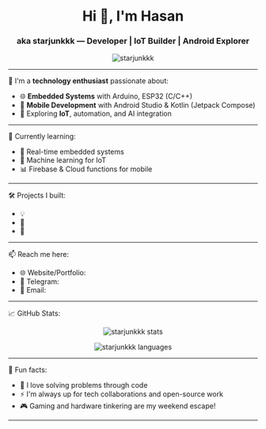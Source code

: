 <h1 align="center">Hi 👋, I'm Hasan</h1>
<h3 align="center">aka starjunkkk — Developer | IoT Builder | Android Explorer</h3>

<p align="center">
  <img src="https://komarev.com/ghpvc/?username=starjunkkk&label=Profile%20views&color=0e75b6&style=flat" alt="starjunkkk" />
</p>

---

🚀 I'm a **technology enthusiast** passionate about:
- 🌐 **Embedded Systems** with Arduino, ESP32 (C/C++)
- 📱 **Mobile Development** with Android Studio & Kotlin (Jetpack Compose)
- 🔬 Exploring **IoT**, automation, and AI integration

---

🧠 Currently learning:
- 🔧 Real-time embedded systems
- 🧠 Machine learning for IoT
- 📊 Firebase & Cloud functions for mobile

---

🛠️ Projects I built:
- 💡 
- 🧘 
- 🔐 

---

📫 Reach me here:
- 🌐 Website/Portfolio:
- 💬 Telegram:
- 📧 Email:

---

📈 GitHub Stats:
<p align="center">
  <img src="https://github-readme-stats.vercel.app/api?username=starjunkkk&show_icons=true&theme=radical" alt="starjunkkk stats" />
</p>

<p align="center">
  <img src="https://github-readme-stats.vercel.app/api/top-langs/?username=starjunkkk&layout=compact&theme=tokyonight" alt="starjunkkk languages" />
</p>

---

🎯 Fun facts:
- 🧩 I love solving problems through code
- ⚡ I'm always up for tech collaborations and open-source work
- 🎮 Gaming and hardware tinkering are my weekend escape!

---
